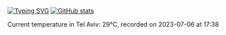 [![Typing SVG](https://readme-typing-svg.demolab.com?font=Fira+Code&pause=1000&width=435&lines=Hello+%F0%9F%91%8B+welcome+to+my+GitHub+%F0%9F%94%A5)](https://git.io/typing-svg)
[![GitHub stats](https://github-readme-stats.vercel.app/api?username=apollner&rank_icon=github&hide=stars,prs,contribs)](https://github.com/anuraghazra/github-readme-stats)


























































































Current temperature in Tel Aviv: 29°C, recorded on 2023-07-06 at 17:38
